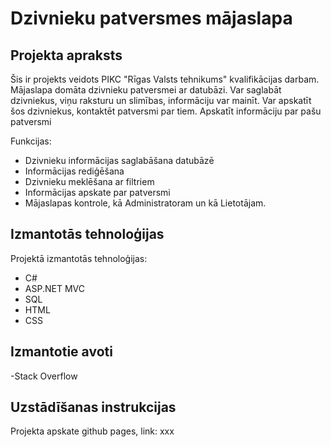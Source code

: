 # Dzivnieku patversmes mājaslapa

## Projekta apraksts
Šis ir projekts veidots PIKC "Rīgas Valsts tehnikums" kvalifikācijas darbam. Mājaslapa domāta dzivnieku patversmei ar datubāzi. Var saglabāt dzivniekus, viņu raksturu un slimības, informāciju var mainīt.
Var apskatīt šos dzivniekus, kontaktēt patversmi par tiem. Apskatīt informāciju par pašu patversmi

Funkcijas:
- Dzivnieku informācijas saglabāšana datubāzē
- Informācijas rediģēšana
- Dzivnieku meklēšana ar filtriem
- Informācijas apskate par patversmi
- Mājaslapas kontrole, kā Administratoram un kā Lietotājam.

## Izmantotās tehnoloģijas
Projektā izmantotās tehnoloģijas:
- C#
- ASP.NET MVC
- SQL
- HTML
- CSS

## Izmantotie avoti
-Stack Overflow

## Uzstādīšanas instrukcijas
Projekta apskate github pages, link: xxx
